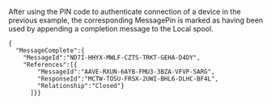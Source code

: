 
After using the PIN code to authenticate connection of a device in the previous 
example, the corresponding MessagePin is marked as having been used by appending 
a completion message to the Local spool.

~~~~
{
  "MessageComplete":{
    "MessageId":"ND7I-HHYX-MWLF-CZTS-TRKT-GEHA-D4DY",
    "References":[{
        "MessageId":"AAVE-RXUN-6AYB-FMU3-3BZA-VFVP-SARG",
        "ResponseId":"MCTW-TOSU-FRSX-2UWI-BHL6-DLHC-BF4L",
        "Relationship":"Closed"}
      ]}}
~~~~

